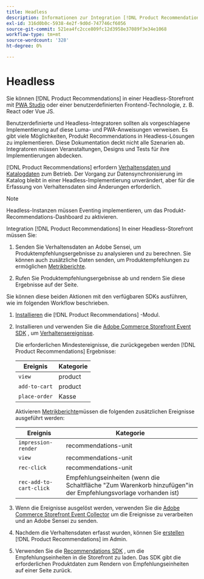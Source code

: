 ```yaml
---
title: Headless
description: Informationen zur Integration [!DNL Product Recommendations] in einer Headless-Storefront.
exl-id: 316d0b0c-5938-4e2f-9d0d-747746cf6056
source-git-commit: 521ea4fc2cce809fc12d3958e37089f3e34e1068
workflow-type: tm+mt
source-wordcount: '328'
ht-degree: 0%

---
```


# Headless

Sie können [!DNL Product Recommendations] in einer Headless-Storefront mit [PWA Studio](https://developer.adobe.com/commerce/pwa-studio/) oder einer benutzerdefinierten Frontend-Technologie, z. B. React oder Vue JS.

Benutzerdefinierte und Headless-Integratoren sollten als vorgeschlagene Implementierung auf diese Luma- und PWA-Anweisungen verweisen. Es gibt viele Möglichkeiten, Produkt Recommendations in Headless-Lösungen zu implementieren. Diese Dokumentation deckt nicht alle Szenarien ab. Integratoren müssen Veranstaltungen, Designs und Tests für ihre Implementierungen abdecken.

[!DNL Product Recommendations] erfordern [Verhaltensdaten und Katalogdaten](https://experienceleague.adobe.com/docs/commerce-merchant-services/product-recommendations/developer/development-overview.html) zum Betrieb. Der Vorgang zur Datensynchronisierung im Katalog bleibt in einer Headless-Implementierung unverändert, aber für die Erfassung von Verhaltensdaten sind Änderungen erforderlich.

>[!NOTE]
>
>Headless-Instanzen müssen Eventing implementieren, um das Produkt-Recommendations-Dashboard zu aktivieren.

Integration [!DNL Product Recommendations] In einer Headless-Storefront müssen Sie:

1. Senden Sie Verhaltensdaten an Adobe Sensei, um Produktempfehlungsergebnisse zu analysieren und zu berechnen. Sie können auch zusätzliche Daten senden, um Produktempfehlungen zu ermöglichen [Metrikberichte](workspace.md).

1. Rufen Sie Produktempfehlungsergebnisse ab und rendern Sie diese Ergebnisse auf der Seite.

Sie können diese beiden Aktionen mit den verfügbaren SDKs ausführen, wie im folgenden Workflow beschrieben.

1. [Installieren](install-configure.md) die [!DNL Product Recommendations] -Modul.

1. Installieren und verwenden Sie die [Adobe Commerce Storefront Event SDK](https://developer.adobe.com/commerce/services/shared-services/storefront-events/sdk/) , um [Verhaltensereignisse](https://experienceleague.adobe.com/docs/commerce-merchant-services/product-recommendations/developer/events.html).

   Die erforderlichen Mindestereignisse, die zurückgegeben werden [!DNL Product Recommendations] Ergebnisse:

   | Ereignis | Kategorie |
   |--- | ---|
   | `view` | product |
   | `add-to-cart` | product |
   | `place-order` | Kasse |

   Aktivieren [Metrikberichte](workspace.md)müssen die folgenden zusätzlichen Ereignisse ausgeführt werden:

   | Ereignis | Kategorie |
   |--- | ---|
   | `impression-render` | recommendations-unit |
   | `view` | recommendations-unit |
   | `rec-click` | recommendations-unit |
   | `rec-add-to-cart-click` | Empfehlungseinheiten (wenn die Schaltfläche &quot;Zum Warenkorb hinzufügen&quot;in der Empfehlungsvorlage vorhanden ist) |

1. Wenn die Ereignisse ausgelöst werden, verwenden Sie die [Adobe Commerce Storefront Event Collector](https://developer.adobe.com/commerce/services/shared-services/storefront-events/collector/) um die Ereignisse zu verarbeiten und an Adobe Sensei zu senden.

1. Nachdem die Verhaltensdaten erfasst wurden, können Sie [erstellen](create.md) [!DNL Product Recommendations] im Admin.

1. Verwenden Sie die [Recommendations SDK](https://developer.adobe.com/commerce/services/product-recommendations/) , um die Empfehlungseinheiten in die Storefront zu laden. Das SDK gibt die erforderlichen Produktdaten zum Rendern von Empfehlungseinheiten auf einer Seite zurück.

